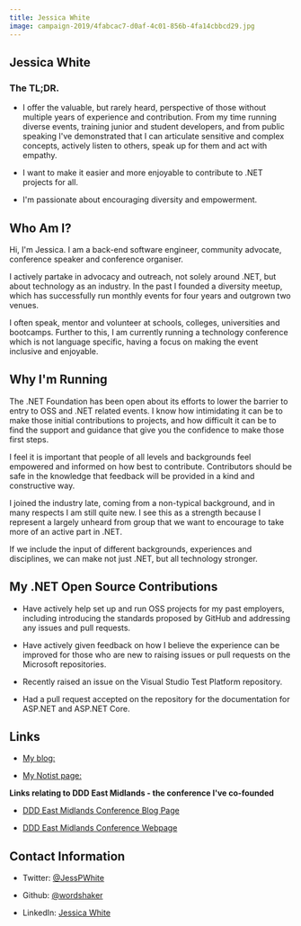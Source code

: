 ```yaml
---
title: Jessica White
image: campaign-2019/4fabcac7-d0af-4c01-856b-4fa14cbbcd29.jpg
---
```


## Jessica White

### The TL;DR.

* I offer the valuable, but rarely heard, perspective of those without multiple years of experience and contribution. From my time running diverse events, training junior and student developers, and from public speaking I've demonstrated that I can articulate sensitive and complex concepts, actively listen to others, speak up for them and act with empathy.

* I want to make it easier and more enjoyable to contribute to .NET projects for all.

* I'm passionate about encouraging diversity and empowerment.

## Who Am I?

Hi, I'm Jessica. I am a back-end software engineer, community advocate, conference speaker and conference organiser.

I actively partake in advocacy and outreach, not solely around .NET, but about technology as an industry. In the past I founded a diversity meetup, which has successfully run monthly events for four years and outgrown two venues. 

I often speak, mentor and volunteer at schools, colleges, universities and bootcamps. Further to this, I am currently running a technology conference which is not language specific, having a focus on making the event inclusive and enjoyable.

## Why I'm Running

The .NET Foundation has been open about its efforts to lower the barrier to entry to OSS and .NET related events. I know how intimidating it can be to make those initial contributions to projects, and how difficult it can be to find the support and guidance that give you the confidence to make those first steps. 

I feel it is important that people of all levels and backgrounds feel empowered and informed on how best to contribute. Contributors should be safe in the knowledge that feedback  will be provided in a kind and constructive way.

I joined the industry late, coming from a non-typical background, and in many respects I am still quite new. I see this as a strength because I represent a largely unheard from group that we want to encourage to take more of an active part in .NET.

If we include the input of different backgrounds, experiences and disciplines, we can make not just .NET, but all technology stronger.

## My .NET Open Source Contributions

* Have actively help set up and run OSS projects for my past employers, including introducing the standards proposed by GitHub and addressing any issues and pull requests. 

* Have actively given feedback on how I believe the experience can be improved for those who are new to raising issues or pull requests on the Microsoft repositories.

* Recently raised an issue on the Visual Studio Test Platform repository.

* Had a pull request accepted on the repository for the documentation for ASP.NET and ASP.NET Core.

## Links
* [My blog:](https://jesswhite.co.uk)

* [My Notist page:](https://noti.st/jesspwhite) 

**Links relating to DDD East Midlands - the conference I've co-founded**

* [DDD East Midlands Conference Blog Page](https://medium.com/dddeastmidlands)

* [DDD East Midlands Conference Webpage](https://www.dddeastmidlands.com/)


## Contact Information

* Twitter: [@JessPWhite](https://twitter.com/JessPWhite)

* Github: [@wordshaker](https://github.com/wordshaker)

* LinkedIn: [Jessica White](https://www.linkedin.com/in/jessica-white-67917883/)
